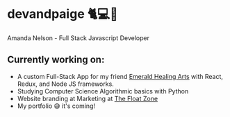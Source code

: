 # devandpaige 🐈💻🌱
Amanda Nelson - Full Stack Javascript Developer
## Currently working on:
* A custom Full-Stack App for my friend [Emerald Healing Arts](https://emeraldhealingarts.net/) with React, Redux, and Node JS frameworks. 
* Studying Computer Science Algorithmic basics with Python
* Website branding at Marketing at [The Float Zone](https://myfloatzone.com)
* My portfolio 😅 it's coming!
